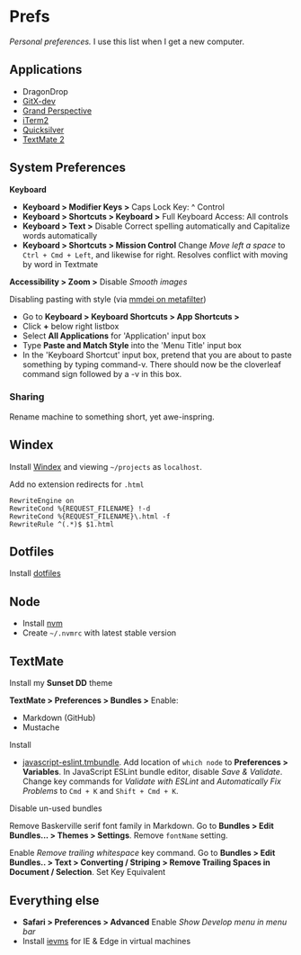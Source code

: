 # Prefs

_Personal preferences._ I use this list when I get a new computer.

## Applications

+ DragonDrop
+ [GitX-dev](https://rowanj.github.io/gitx/)
+ [Grand Perspective](http://grandperspectiv.sourceforge.net/)
+ [iTerm2](https://www.iterm2.com/)
+ [Quicksilver](http://qsapp.com/)
+ [TextMate 2](http://macromates.com/)

## System Preferences

**Keyboard**

+ **Keyboard > Modifier Keys >** Caps Lock Key: ^ Control
+ **Keyboard > Shortcuts > Keyboard >** Full Keyboard Access: All controls
+ **Keyboard > Text >** Disable Correct spelling automatically and Capitalize words automatically
+ **Keyboard > Shortcuts > Mission Control** Change _Move left a space_ to `Ctrl + Cmd + Left`, and likewise for right. Resolves conflict with moving by word in Textmate

**Accessibility > Zoom >** Disable _Smooth images_

Disabling pasting with style (via [mmdei on metafilter](http://ask.metafilter.com/187733/OSX-How-to-copy-plaintext-always-everywhere-without-exception#2702700))

+ Go to **Keyboard > Keyboard Shortcuts > App Shortcuts >**
+ Click **+** below right listbox
+ Select **All Applications** for 'Application' input box
+ Type **Paste and Match Style** into the 'Menu Title' input box
+ In the 'Keyboard Shortcut' input box, pretend that you are about to paste something by typing command-v. There should now be the cloverleaf command sign followed by a -v in this box.

### Sharing

Rename machine to something short, yet awe-inspring.

## Windex

Install [Windex](https://github.com/desandro/windex) and viewing `~/projects` as `localhost`.

Add no extension redirects for `.html`

```
RewriteEngine on
RewriteCond %{REQUEST_FILENAME} !-d
RewriteCond %{REQUEST_FILENAME}\.html -f
RewriteRule ^(.*)$ $1.html
```

## Dotfiles

Install [dotfiles](https://github.com/desandro/dotfiles)

## Node

+ Install [nvm](https://github.com/creationix/nvm)
+ Create `~/.nvmrc` with latest stable version

## TextMate

Install my **Sunset DD** theme

**TextMate > Preferences > Bundles >** Enable:

+ Markdown (GitHub)
+ Mustache

Install

+ [javascript-eslint.tmbundle](https://github.com/natesilva/javascript-eslint.tmbundle). Add location of `which node` to **Preferences > Variables**. In JavaScript ESLint bundle editor, disable _Save & Validate_. Change key commands for _Validate with ESLint_ and _Automatically Fix Problems_ to `Cmd + K` and `Shift + Cmd + K`.

Disable un-used bundles

Remove Baskerville serif font family in Markdown. Go to **Bundles > Edit Bundles... > Themes > Settings**. Remove `fontName` setting.

Enable _Remove trailing whitespace_ key command. Go to **Bundles > Edit Bundles.. > Text > Converting / Striping > Remove Trailing Spaces in Document / Selection**. Set Key Equivalent

## Everything else

+ **Safari > Preferences > Advanced** Enable _Show Develop menu in menu bar_
+ Install [ievms](https://github.com/xdissent/ievms) for IE & Edge in virtual machines
